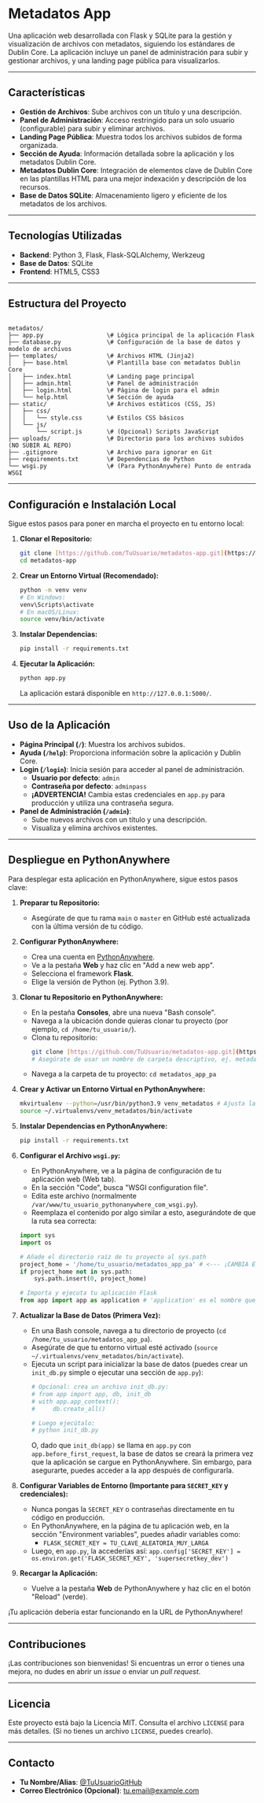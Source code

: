 
# Metadatos App

Una aplicación web desarrollada con Flask y SQLite para la gestión y visualización de archivos con metadatos, siguiendo los estándares de Dublin Core. La aplicación incluye un panel de administración para subir y gestionar archivos, y una landing page pública para visualizarlos.

---

## **Características**

* **Gestión de Archivos**: Sube archivos con un título y una descripción.
* **Panel de Administración**: Acceso restringido para un solo usuario (configurable) para subir y eliminar archivos.
* **Landing Page Pública**: Muestra todos los archivos subidos de forma organizada.
* **Sección de Ayuda**: Información detallada sobre la aplicación y los metadatos Dublin Core.
* **Metadatos Dublin Core**: Integración de elementos clave de Dublin Core en las plantillas HTML para una mejor indexación y descripción de los recursos.
* **Base de Datos SQLite**: Almacenamiento ligero y eficiente de los metadatos de los archivos.

---

## **Tecnologías Utilizadas**

* **Backend**: Python 3, Flask, Flask-SQLAlchemy, Werkzeug
* **Base de Datos**: SQLite
* **Frontend**: HTML5, CSS3

---

## **Estructura del Proyecto**

```

metadatos/
├── app.py                  \# Lógica principal de la aplicación Flask
├── database.py             \# Configuración de la base de datos y modelo de archivos
├── templates/              \# Archivos HTML (Jinja2)
│   ├── base.html           \# Plantilla base con metadatos Dublin Core
│   ├── index.html          \# Landing page principal
│   ├── admin.html          \# Panel de administración
│   ├── login.html          \# Página de login para el admin
│   └── help.html           \# Sección de ayuda
├── static/                 \# Archivos estáticos (CSS, JS)
│   ├── css/
│   │   └── style.css       \# Estilos CSS básicos
│   └── js/
│       └── script.js       \# (Opcional) Scripts JavaScript
├── uploads/                \# Directorio para los archivos subidos (NO SUBIR AL REPO)
├── .gitignore              \# Archivo para ignorar en Git
├── requirements.txt        \# Dependencias de Python
└── wsgi.py                 \# (Para PythonAnywhere) Punto de entrada WSGI

````

---

## **Configuración e Instalación Local**

Sigue estos pasos para poner en marcha el proyecto en tu entorno local:

1.  **Clonar el Repositorio:**
    ```bash
    git clone [https://github.com/TuUsuario/metadatos-app.git](https://github.com/TuUsuario/metadatos-app.git)
    cd metadatos-app
    ```

2.  **Crear un Entorno Virtual (Recomendado):**
    ```bash
    python -m venv venv
    # En Windows:
    venv\Scripts\activate
    # En macOS/Linux:
    source venv/bin/activate
    ```

3.  **Instalar Dependencias:**
    ```bash
    pip install -r requirements.txt
    ```

4.  **Ejecutar la Aplicación:**
    ```bash
    python app.py
    ```
    La aplicación estará disponible en `http://127.0.0.1:5000/`.

---

## **Uso de la Aplicación**

* **Página Principal (`/`)**: Muestra los archivos subidos.
* **Ayuda (`/help`)**: Proporciona información sobre la aplicación y Dublin Core.
* **Login (`/login`)**: Inicia sesión para acceder al panel de administración.
    * **Usuario por defecto**: `admin`
    * **Contraseña por defecto**: `adminpass`
    * **¡ADVERTENCIA!** Cambia estas credenciales en `app.py` para producción y utiliza una contraseña segura.
* **Panel de Administración (`/admin`)**:
    * Sube nuevos archivos con un título y una descripción.
    * Visualiza y elimina archivos existentes.

---

## **Despliegue en PythonAnywhere**

Para desplegar esta aplicación en PythonAnywhere, sigue estos pasos clave:

1.  **Preparar tu Repositorio:**
    * Asegúrate de que tu rama `main` o `master` en GitHub esté actualizada con la última versión de tu código.

2.  **Configurar PythonAnywhere:**
    * Crea una cuenta en [PythonAnywhere](https://www.pythonanywhere.com/).
    * Ve a la pestaña **Web** y haz clic en "Add a new web app".
    * Selecciona el framework **Flask**.
    * Elige la versión de Python (ej. Python 3.9).

3.  **Clonar tu Repositorio en PythonAnywhere:**
    * En la pestaña **Consoles**, abre una nueva "Bash console".
    * Navega a la ubicación donde quieras clonar tu proyecto (por ejemplo, `cd /home/tu_usuario/`).
    * Clona tu repositorio:
        ```bash
        git clone [https://github.com/TuUsuario/metadatos-app.git](https://github.com/TuUsuario/metadatos-app.git) metadatos_app_pa
        # Asegúrate de usar un nombre de carpeta descriptivo, ej. metadatos_app_pa
        ```
    * Navega a la carpeta de tu proyecto: `cd metadatos_app_pa`

4.  **Crear y Activar un Entorno Virtual en PythonAnywhere:**
    ```bash
    mkvirtualenv --python=/usr/bin/python3.9 venv_metadatos # Ajusta la versión de Python si es necesario
    source ~/.virtualenvs/venv_metadatos/bin/activate
    ```

5.  **Instalar Dependencias en PythonAnywhere:**
    ```bash
    pip install -r requirements.txt
    ```

6.  **Configurar el Archivo `wsgi.py`:**
    * En PythonAnywhere, ve a la página de configuración de tu aplicación web (Web tab).
    * En la sección "Code", busca "WSGI configuration file".
    * Edita este archivo (normalmente `/var/www/tu_usuario_pythonanywhere_com_wsgi.py`).
    * Reemplaza el contenido por algo similar a esto, asegurándote de que la ruta sea correcta:

    ```python
    import sys
    import os

    # Añade el directorio raíz de tu proyecto al sys.path
    project_home = '/home/tu_usuario/metadatos_app_pa' # <--- ¡CAMBIA ESTO!
    if project_home not in sys.path:
        sys.path.insert(0, project_home)

    # Importa y ejecuta tu aplicación Flask
    from app import app as application # 'application' es el nombre que PythonAnywhere espera
    ```

7.  **Actualizar la Base de Datos (Primera Vez):**
    * En una Bash console, navega a tu directorio de proyecto (`cd /home/tu_usuario/metadatos_app_pa`).
    * Asegúrate de que tu entorno virtual esté activado (`source ~/.virtualenvs/venv_metadatos/bin/activate`).
    * Ejecuta un script para inicializar la base de datos (puedes crear un `init_db.py` simple o ejecutar una sección de `app.py`):
        ```python
        # Opcional: crea un archivo init_db.py:
        # from app import app, db, init_db
        # with app.app_context():
        #     db.create_all()

        # Luego ejecútalo:
        # python init_db.py
        ```
        O, dado que `init_db(app)` se llama en `app.py` con `app.before_first_request`, la base de datos se creará la primera vez que la aplicación se cargue en PythonAnywhere. Sin embargo, para asegurarte, puedes acceder a la app después de configurarla.

8.  **Configurar Variables de Entorno (Importante para `SECRET_KEY` y credenciales):**
    * Nunca pongas la `SECRET_KEY` o contraseñas directamente en tu código en producción.
    * En PythonAnywhere, en la página de tu aplicación web, en la sección "Environment variables", puedes añadir variables como:
        * `FLASK_SECRET_KEY = TU_CLAVE_ALEATORIA_MUY_LARGA`
    * Luego, en `app.py`, la accederías así: `app.config['SECRET_KEY'] = os.environ.get('FLASK_SECRET_KEY', 'supersecretkey_dev')`

9.  **Recargar la Aplicación:**
    * Vuelve a la pestaña **Web** de PythonAnywhere y haz clic en el botón "Reload" (verde).

¡Tu aplicación debería estar funcionando en la URL de PythonAnywhere!

---

## **Contribuciones**

¡Las contribuciones son bienvenidas! Si encuentras un error o tienes una mejora, no dudes en abrir un *issue* o enviar un *pull request*.

---

## **Licencia**

Este proyecto está bajo la Licencia MIT. Consulta el archivo `LICENSE` para más detalles. (Si no tienes un archivo `LICENSE`, puedes crearlo).

---

## **Contacto**

* **Tu Nombre/Alias**: [@TuUsuarioGitHub](https://github.com/TuUsuarioGitHub)
* **Correo Electrónico (Opcional)**: tu.email@example.com
